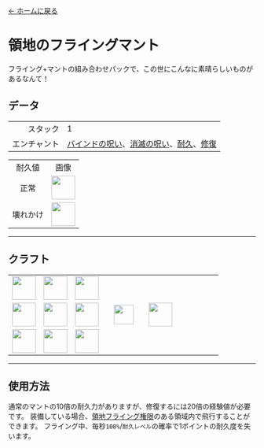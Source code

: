 [← ホームに戻る](../)
# 領地のフライングマント
フライング+マントの組み合わせパックで、この世にこんなに素晴らしいものがあるなんて！

## データ
<table>
    <tr><td align="end">スタック</td><td>1</td></tr>
    <tr><td align="end">エンチャント</td><td><a href="https://minecraft.fandom.com/ja/wiki/バインドの呪い">バインドの呪い</a>、<a href="https://minecraft.fandom.com/ja/wiki/消滅の呪い">消滅の呪い</a>、<a href="https://minecraft.fandom.com/ja/wiki/耐久">耐久</a>、<a href="https://minecraft.fandom.com/ja/wiki/修復">修復</a></td></tr>
</table>
<table>
    <tr><td align="center">耐久値</td><td align="center">画像</td></tr>
    <tr><td align="center">正常</td><td><img src="https://i.imgur.com/sMykckD.png" height="48"/></td></tr>
    <tr><td align="center">壊れかけ</td><td><img src="https://i.imgur.com/eKWcQ5V.png" height="48"/></td></tr>
</table>

---

## クラフト
<table>
    <tr><td><img src="https://i.imgur.com/wl43BjZ.png" width="48"/></td><td><img src="https://i.imgur.com/IWZz8YM.png" width="48"/></td><td><img src="https://i.imgur.com/wl43BjZ.png" width="48"/></td><td colspan="3"></td></tr>
    <tr><td><img src="https://i.imgur.com/wl43BjZ.png" width="48"/></td><td><img src="https://i.imgur.com/E4LgClR.png" width="48"/></td><td><img src="https://i.imgur.com/wl43BjZ.png" width="48"/></td><td width="70" align="center"><img src="https://i.imgur.com/VE0KqIE.png" width="40"/></td><td><img src="https://i.imgur.com/sMykckD.png" width="48"/></td><td width="70"></td></tr>
    <tr><td><img src="https://i.imgur.com/wl43BjZ.png" width="48"/></td><td><img src="https://i.imgur.com/wl43BjZ.png" width="48"/></td><td><img src="https://i.imgur.com/wl43BjZ.png" width="48"/></td><td colspan="3"></td></tr>
</table>

---

## 使用方法
通常のマントの10倍の耐久力がありますが、修復するには20倍の経験値が必要です。
装備している場合、[領地フライング権限](land_book.md#y-飛行)のある領域内で飛行することができます。
フライング中、毎秒`100%`/`耐久レベル`の確率で1ポイントの耐久度を失います。
